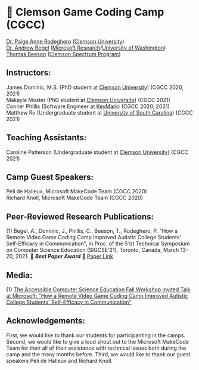
# :tiger2: Clemson Game Coding Camp (CGCC)
[Dr. Paige Anne Rodeghero](paigerodeghero.com) ([Clemson University](http://www.clemson.edu/))    
[Dr. Andrew Begel](https://andrewbegel.com/) ([Microsoft Research](http://www.clemson.edu/)/[University of Washington](http://www.washington.edu/))    
[Thomas Beeson](https://www.clemson.edu/academics/studentaccess/contact-us.html) ([Clemson Spectrum Program](https://www.clemson.edu/academics/studentaccess/autism-transition.html))

## Instructors:
James Dominic, M.S. (PhD student at [Clemson University](http://www.clemson.edu/)) (CGCC 2020, 2021)  
Makayla Moster (PhD student at [Clemson University](http://www.clemson.edu/)) (CGCC 2021)  
Conner Phillis (Software Engineer at [KeyMark](https://www.keymarkinc.com/)) (CGCC 2020, 2021)  
Matthew Re (Undergraduate student at [University of South Carolina](https://sc.edu/)) (CGCC 2021) 

## Teaching Assistants:
Caroline Patterson (Undergraduate student at [Clemson University](http://www.clemson.edu/)) (CGCC 2021)

## Camp Guest Speakers:
Peli de Halleux, Microsoft MakeCode Team (CGCC 2020)   
Richard Knoll, Microsoft MakeCode Team (CGCC 2020)

## Peer-Reviewed Research Publications:
(1) Begel, A., Dominic, J., Phillis, C., Beeson, T., Rodeghero, P. "How a Remote Video Game Coding Camp Improved Autistic College Students' Self-Efficacy in Communication", in Proc. of the 51st Technical Symposium on Computer Science Education (SIGCSE'21), Toronto, Canada, March 13-20, 2021. :tada: **_Best Paper Award_** :tada: [Paper Link](https://andrewbegel.com/papers/autism-coding-camp.pdf) 

## Media:
(1) [The Accessible Computer Science Education Fall Workshop Invited Talk at Microsoft: "How a Remote Video Game Coding Camp Improved Autistic College Students' Self-Efficacy in Communication"](https://www.microsoft.com/en-us/research/video/how-a-remote-video-game-coding-camp-improved-autistic-college-students-self-efficacy-in-communication/)

## Acknowledgements:
First, we would like to thank our students for participanting in the camps.  Second, we would like to give a loud shout out to the Microsoft MakeCode Team for their all of their assistance with technical issues both during the camp and the many months before. Third, we would like to thank our guest speakers Peli de Halleux and Richard Knoll.



